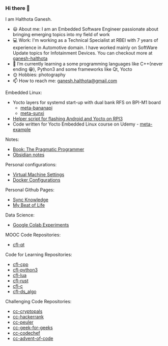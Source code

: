 ### Hi there 👋

I am Halthota Ganesh.

- :smiley: About me: I am an Embedded Software Engineer passionate about bringing emerging topics into my field of work
- :computer: Work: I'm working as a Technical Specialist at RBEI with 7 years of experience in Automotive domain. I have worked mainly on SoftWare Update topics for Infotainment Devices. You can checkout more at [ganesh-halthota](https://www.linkedin.com/in/ganesh-halthota/)
- 🌱 I’m currently learning a some programming languages like C++(never ending :grin:), Python3 and some frameworks like Qt, Yocto
- :sun_with_face: Hobbies: photography
- 📫 How to reach me: ganesh.halthota@gmail.com

Embedded Linux:
- Yocto layers for systemd start-up with dual bank RFS on BPI-M1 board
    - [meta-bananapi](https://github.com/ganesh737/meta-bananapi)
    - [meta-sunxi](https://github.com/ganesh737/meta-sunxi)
- [Helper script for flashing Android and Yocto on RPI3](https://github.com/ganesh737/update_tooling)
- Code written for Yocto Embedded Linux course on Udemy - [meta-example](https://github.com/ganesh737/meta-example)

Notes:
- [Book: The Pragmatic Programmer](https://github.com/ganesh737/The-Pragmatic-Programmer)
- [Obsidian notes](https://github.com/ganesh737/obsidian-notes)

Personal configurations:
- [Virtual Machine Settings](https://github.com/ganesh737/vm_settings)
- [Docker Configurations](https://github.com/ganesh737/docker_configs)

Personal Github Pages:
- [Sync Knowledge](https://github.com/ganesh737/ganesh737.github.io)
- [My Beat of Life](https://github.com/ganesh737/my-beat-of-life)

Data Science:
- [Google Colab Experiments](https://github.com/ganesh737/colab_experiments)

MOOC Code Repositories:
- [cfl-qt](https://github.com/ganesh737/cfl-qt)

Code for Learning Repositories:
- [cfl-cpp](https://github.com/ganesh737/cfl-cpp)
- [cfl-python3](https://github.com/ganesh737/cfl-python3)
- [cfl-lua](https://github.com/ganesh737/cfl-lua)
- [cfl-rust](https://github.com/ganesh737/cfl-rust)
- [cfl-c](https://github.com/ganesh737/cfl-c)
- [cfl-ds_algo](https://github.com/ganesh737/cfl-ds_algo)

Challenging Code Repositories:
- [cc-cryptopals](https://github.com/ganesh737/cc-cryptopals)
- [cc-hackerrank](https://github.com/ganesh737/cc-hackerrank)
- [cc-peuler](https://github.com/ganesh737/cc-peuler)
- [cc-geek-for-geeks](https://github.com/ganesh737/cc-geek-for-geeks)
- [cc-codechef](https://github.com/ganesh737/cc-codechef)
- [cc-advent-of-code](https://github.com/ganesh737/cc-advent-of-code)

<!--
**ganesh737/ganesh737** is a ✨ _special_ ✨ repository because its `README.md` (this file) appears on your GitHub profile.

Here are some ideas to get you started:

- 🔭 I’m currently working on ...
- 🌱 I’m currently learning ...
- 👯 I’m looking to collaborate on ...
- 🤔 I’m looking for help with ...
- 💬 Ask me about ...
- 📫 How to reach me: ...
- 😄 Pronouns: ...
- ⚡ Fun fact: ...
-->
